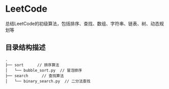 # LeetCode
总结LeetCode的初级算法，包括排序、查找、数组、字符串、链表、树、动态规划等

## 目录结构描述

```
.
├── sort      // 排序算法
│   └── bubble_sort.py  // 冒泡排序
├── search      // 查找算法
│   └── binary_search.py  // 二分法查找
```
